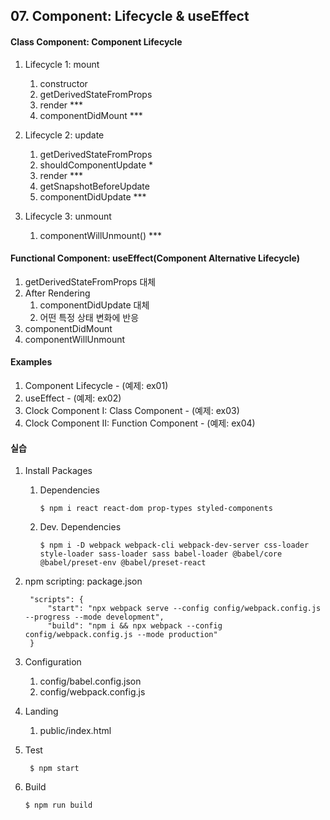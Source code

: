 ## 07. Component: Lifecycle & useEffect

#### Class Component: Component Lifecycle
1. Lifecycle 1: mount
    1) constructor
    2) getDerivedStateFromProps
    3) render ***
    4) componentDidMount ***

2. Lifecycle 2: update
    1) getDerivedStateFromProps
    2) shouldComponentUpdate *
    3) render ***
    4) getSnapshotBeforeUpdate
    5) componentDidUpdate ***

3. Lifecycle 3: unmount
    1) componentWillUnmount() ***

#### Functional Component: useEffect(Component Alternative Lifecycle)
1. getDerivedStateFromProps 대체
2. After Rendering
   1) componentDidUpdate 대체 
   2) 어떤 특정 상태 변화에 반응
3. componentDidMount 
4. componentWillUnmount

#### Examples
1. Component Lifecycle - (예제: ex01)
2. useEffect - (예제: ex02)
3. Clock Component I: Class Component - (예제: ex03)
4. Clock Component II: Function Component - (예제: ex04)

#### 실습
1. Install Packages
   1) Dependencies
      ```
      $ npm i react react-dom prop-types styled-components
      ```

   2) Dev. Dependencies

      ```
      $ npm i -D webpack webpack-cli webpack-dev-server css-loader style-loader sass-loader sass babel-loader @babel/core @babel/preset-env @babel/preset-react 
      ```

2. npm scripting: package.json

   ```
    "scripts": {
        "start": "npx webpack serve --config config/webpack.config.js --progress --mode development",
        "build": "npm i && npx webpack --config config/webpack.config.js --mode production"
    }
   ```
   
3. Configuration

   1) config/babel.config.json 
   2) config/webpack.config.js

4. Landing

   1) public/index.html

5. Test
   
   ```
    $ npm start
   ```

6. Build

   ```
   $ npm run build 
   ```

